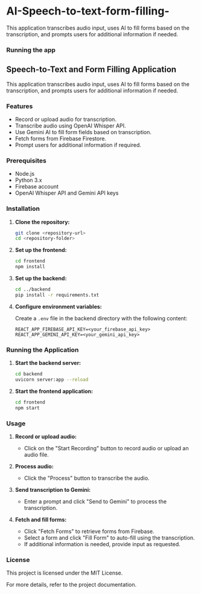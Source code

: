 # AI-Speech-to-text-form-filling-
This application transcribes audio input, uses AI to fill forms based on the transcription, and prompts users for additional information if needed.


### Running the app

## Speech-to-Text and Form Filling Application

This application transcribes audio input, uses AI to fill forms based on the transcription, and prompts users for additional information if needed.

### Features

- Record or upload audio for transcription.
- Transcribe audio using OpenAI Whisper API.
- Use Gemini AI to fill form fields based on transcription.
- Fetch forms from Firebase Firestore.
- Prompt users for additional information if required.

### Prerequisites

- Node.js
- Python 3.x
- Firebase account
- OpenAI Whisper API and Gemini API keys

### Installation

1. **Clone the repository:**
   ```sh
   git clone <repository-url>
   cd <repository-folder>
   ```

2. **Set up the frontend:**
   ```sh
   cd frontend
   npm install
   ```

3. **Set up the backend:**
   ```sh
   cd ../backend
   pip install -r requirements.txt
   ```

4. **Configure environment variables:**

   Create a `.env` file in the backend directory with the following content:
   ```env
   REACT_APP_FIREBASE_API_KEY=<your_firebase_api_key>
   REACT_APP_GEMINI_API_KEY=<your_gemini_api_key>
   ```

### Running the Application

1. **Start the backend server:**
   ```sh
   cd backend
   uvicorn server:app --reload
   ```

2. **Start the frontend application:**
   ```sh
   cd frontend
   npm start
   ```

### Usage

1. **Record or upload audio:**
   - Click on the "Start Recording" button to record audio or upload an audio file.

2. **Process audio:**
   - Click the "Process" button to transcribe the audio.

3. **Send transcription to Gemini:**
   - Enter a prompt and click "Send to Gemini" to process the transcription.

4. **Fetch and fill forms:**
   - Click "Fetch Forms" to retrieve forms from Firebase.
   - Select a form and click "Fill Form" to auto-fill using the transcription.
   - If additional information is needed, provide input as requested.

### License

This project is licensed under the MIT License.

For more details, refer to the project documentation.
